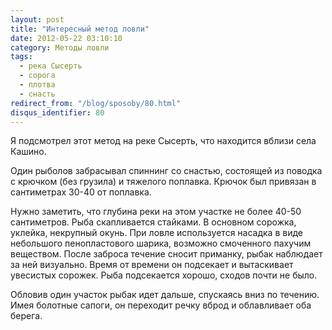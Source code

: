 ```yaml
---
layout: post
title: "Интересный метод ловли"
date: 2012-05-22 03:10:10
category: Методы ловли
tags:
  - река Сысерть
  - сорога
  - плотва
  - снасть
redirect_from: "/blog/sposoby/80.html"
disqus_identifier: 80
---
```

Я подсмотрел этот метод на реке Сысерть, что находится вблизи села Кашино.

Один рыболов забрасывал спиннинг со снастью, состоящей из поводка с
крючком (без грузила) и тяжелого поплавка. Крючок был привязан в
сантиметрах 30-40 от поплавка.

Нужно заметить, что глубина реки на этом участке не более 40-50
сантиметров. Рыба скапливается стайками. В основном сорожка, уклейка,
некрупный окунь. При ловле используется насадка в виде небольшого
пенопластового шарика, возможно смоченного пахучим веществом. После
заброса течение сносит приманку, рыбак наблюдает за ней визуально. Время
от времени он подсекает и вытаскивает увесистых сорожек. Рыба
подсекается хорошо, сходов почти не было.

Обловив один участок рыбак идет дальше, спускаясь вниз по течению. Имея
болотные сапоги, он переходит речку вброд и облавливает оба берега.
